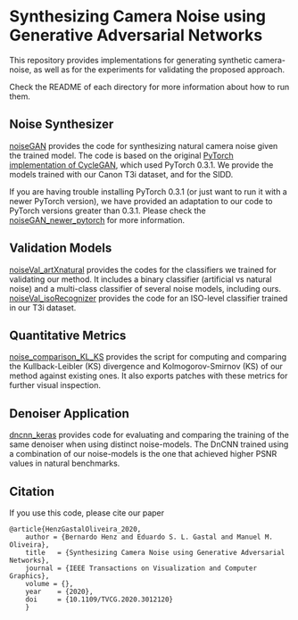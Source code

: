 # Synthesizing Camera Noise using Generative Adversarial Networks

This repository provides implementations for generating synthetic camera-noise, as well as for the experiments for validating the proposed approach.

Check the README of each directory for more information about how to run them.


## Noise Synthesizer

[noiseGAN](noiseGAN) provides the code for synthesizing natural camera noise given the trained model. The code is based on the original [PyTorch implementation of CycleGAN](https://github.com/junyanz/pytorch-CycleGAN-and-pix2pix/tree/pytorch0.3.1), which used PyTorch 0.3.1. We provide the models trained with our Canon T3i dataset, and for the SIDD.

If you are having trouble installing PyTorch 0.3.1 (or just want to run it with a newer PyTorch version), we have provided an adaptation to our code to PyTorch versions greater than 0.3.1. Please check the [noiseGAN_newer_pytorch](noiseGAN_newer_pytorch) for more information.

## Validation Models

[noiseVal_artXnatural](noiseVal_artXnatural) provides the codes for the classifiers we trained for validating our method. It includes a binary classifier (artificial vs natural noise) and a multi-class classifier of several noise models, including ours. [noiseVal_isoRecognizer](noiseVal_isoRecognizer) provides the code for an ISO-level classifier trained in our T3i dataset.

## Quantitative Metrics

[noise_comparison_KL_KS](noise_comparison_KL_KS) provides the script for computing and comparing the Kullback-Leibler (KS) divergence and Kolmogorov-Smirnov (KS) of our method against existing ones. It also exports patches with these metrics for further visual inspection.

## Denoiser Application

[dncnn_keras](dncnn_keras) provides code for evaluating and comparing the training of the same denoiser when using distinct noise-models. The DnCNN trained using a combination of our noise-models is the one that achieved higher PSNR values in natural benchmarks.

## Citation
If you use this code, please cite our paper
```
@article{HenzGastalOliveira_2020,
    author = {Bernardo Henz and Eduardo S. L. Gastal and Manuel M. Oliveira},
    title   = {Synthesizing Camera Noise using Generative Adversarial Networks},
    journal = {IEEE Transactions on Visualization and Computer Graphics},
    volume = {},
    year    = {2020},
    doi     = {10.1109/TVCG.2020.3012120}
    }
```